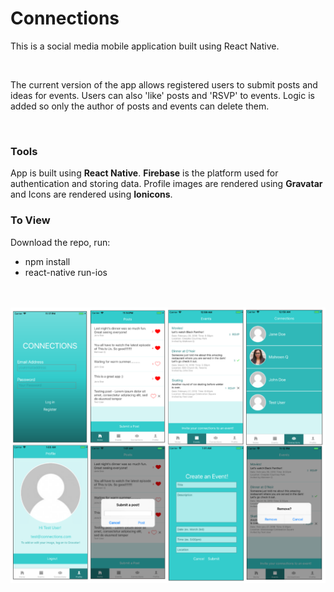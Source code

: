 <h1> Connections</h1>
<p>This is a social media mobile application built using React Native.</p>
<br>
<p>The current version of the app allows registered users to submit posts and ideas for events. Users can also 'like' posts and 'RSVP' to events. Logic is added so only the author of posts and events can delete them. </p>
<br>
<h3> Tools</h3>
<p> App is built using <b>React Native</b>. <b>Firebase</b> is the platform used for authentication and storing data. Profile images are rendered using <b>Gravatar</b> and Icons are rendered using <b>Ionicons</b>.</p>

<h3> To View </h3>

<p> Download the repo, run: </p>

<ul>
<li>npm install</li>
<li>react-native run-ios</li>
</ul>

<br>
<br>
<img src="assets/screenshots/connectionsscreenshots.png">
